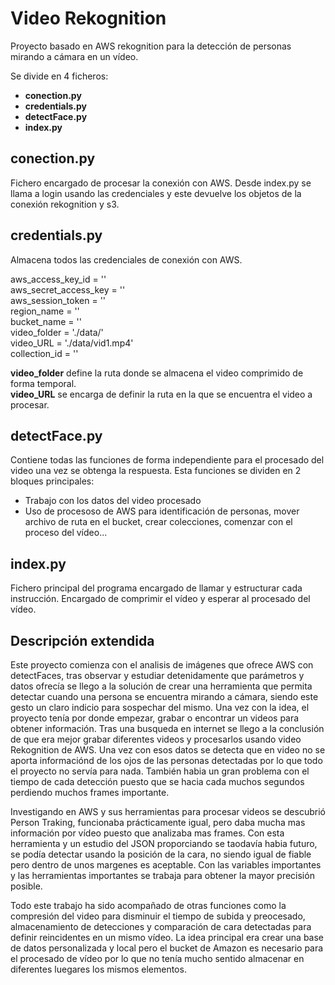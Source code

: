 # Video Rekognition
Proyecto basado en AWS rekognition para la detección de personas mirando a cámara en un vídeo.

Se divide en 4 ficheros:
- **conection.py**
- **credentials.py**
- **detectFace.py**
- **index.py**

## conection.py
Fichero encargado de procesar la conexión con AWS.
Desde index.py se llama a login usando las credenciales y este devuelve los objetos de la conexión rekognition y s3.

## credentials.py
Almacena todos las credenciales de conexión con AWS.

aws_access_key_id = '' <br>
aws_secret_access_key = ''<br>
aws_session_token = ''<br>
region_name = ''<br>
bucket_name = ''<br>
video_folder = './data/'<br>
video_URL = './data/vid1.mp4'<br>
collection_id = ''<br>

**video_folder** define la ruta donde se almacena el video comprimido de forma temporal.<br>
**video_URL** se encarga de definir la ruta en la que se encuentra el video a procesar.

## detectFace.py
Contiene todas las funciones de forma independiente para el procesado del video una vez se obtenga la respuesta.
Esta funciones se dividen en 2 bloques principales:
- Trabajo con los datos del video procesado
- Uso de procesoso de AWS para identificación de personas, mover archivo de ruta en el bucket, crear colecciones, comenzar con el proceso del vídeo...

## index.py
Fichero principal del programa encargado de llamar y estructurar cada instrucción.
Encargado de comprimir el vídeo y esperar al procesado del vídeo.

## Descripción extendida
Este proyecto comienza con el analisis de imágenes que ofrece AWS con detectFaces, tras observar y estudiar detenidamente que parámetros y datos ofrecía se llego a la solución de crear una herramienta que permita detectar cuando una persona se encuentra mirando a cámara, siendo este gesto un claro indicio para sospechar del mismo. Una vez con la idea, el proyecto tenía por donde empezar, grabar o encontrar un videos para obtener información. Tras una busqueda en internet se llego a la conclusión de que era mejor grabar diferentes videos y procesarlos usando video Rekognition de AWS. Una vez con esos datos se detecta que en video no se aporta informaciónd de los ojos de las personas detectadas por lo que todo el proyecto no servía para nada. También habia un gran problema con el tiempo de cada detección puesto que se hacia cada muchos segundos perdiendo muchos frames importante.

Investigando en AWS y sus herramientas para procesar videos se descubrió Person Traking, funcionaba prácticamente igual, pero daba mucha mas información por vídeo puesto que analizaba mas frames. Con esta herramienta y un estudio del JSON proporciando se taodavía habia futuro, se podía detectar usando la posición de la cara, no siendo igual de fiable pero dentro de unos margenes es aceptable. Con las variables importantes y las herramientas importantes se trabaja para obtener la mayor precisión posible. 

Todo este trabajo ha sido acompañado de otras funciones como la compresión del video para disminuir el tiempo de subida y preocesado, almacenamiento de detecciones y comparación de cara detectadas para definir reincidentes en un mismo vídeo. La idea principal era crear una base de datos personalizada y local pero el bucket de Amazon es necesario para el procesado de vídeo por lo que no tenía mucho sentido almacenar en diferentes luegares los mismos elementos.

